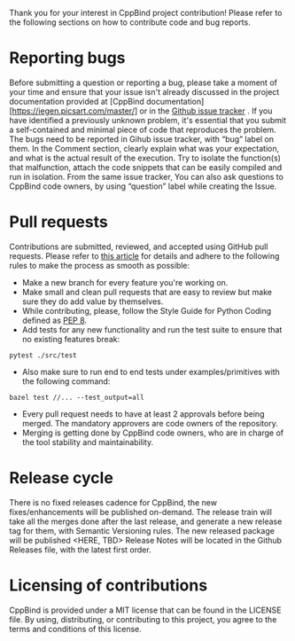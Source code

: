 Thank you for your interest in CppBind project contribution! Please refer to the following sections on how to contribute code and bug reports.

# Reporting bugs
Before submitting a question or reporting a bug, please take a moment of your time and ensure that your issue isn't already discussed in the project documentation provided at [CppBind documentation][https://iegen.picsart.com/master/] or in the [Github issue tracker](https://github.com/PicsArt/cppbind/issues) . 
If you have identified a previously unknown problem, it's essential that you submit a self-contained and minimal piece of code that reproduces the problem. The bugs need to be reported in Gihub issue tracker, with “bug” label on them. In the Comment section, clearly explain what was your expectation, and what is the actual result of the execution. Try to isolate the function(s) that malfunction, attach the code snippets that can be easily compiled and run in isolation.
From the same issue tracker, You can also ask questions to CppBind code owners, by using “question” label while creating the Issue.

# Pull requests
Contributions are submitted, reviewed, and accepted using GitHub pull requests. Please refer to [this article](https://docs.github.com/en/pull-requests/collaborating-with-pull-requests/proposing-changes-to-your-work-with-pull-requests/about-pull-requests) for details and adhere to the following rules to make the process as smooth as possible:
- Make a new branch for every feature you're working on.
- Make small and clean pull requests that are easy to review but make sure they do add value by themselves.
- While contributing, please, follow the Style Guide for Python Coding defined as [PEP 8](https://peps.python.org/pep-0008/).
- Add tests for any new functionality and run the test suite to ensure that no existing features break:
```
pytest ./src/test
```
- Also make sure to run end to end tests under examples/primitives with the following command:
```
bazel test //... --test_output=all
```
- Every pull request needs to have at least 2 approvals before being merged. The mandatory approvers are code owners of the repository.
- Merging is getting done by CppBind code owners, who are in charge of the tool stability and maintainability.
 
# Release cycle
There is no fixed releases cadence for CppBind, the new fixes/enhancements will be published on-demand.
The release train will take all the merges done after the last release, and generate a new release tag for them, with Semantic Versioning rules. 
The new released package will be published <HERE, TBD>
Release Notes will be located in the Github Releases file, with the latest first order.

# Licensing of contributions
CppBind is provided under a MIT license that can be found in the LICENSE file. By using, distributing, or contributing to this project, you agree to the terms and conditions of this license.

